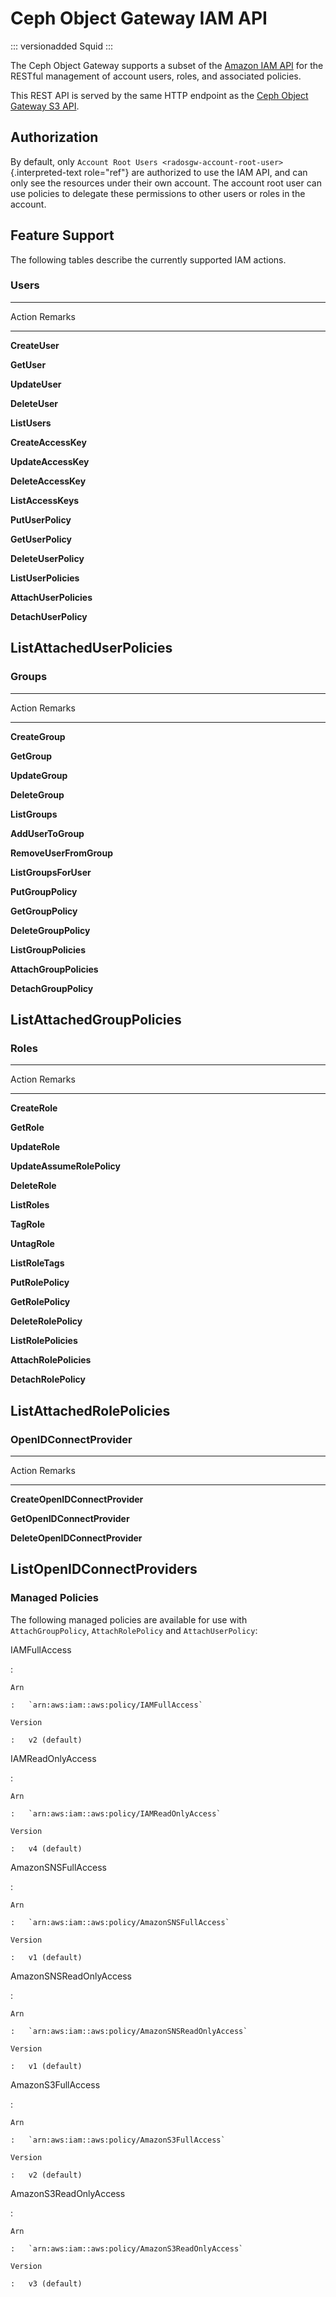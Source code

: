 # Ceph Object Gateway IAM API

::: versionadded
Squid
:::

The Ceph Object Gateway supports a subset of the [Amazon IAM
API](https://docs.aws.amazon.com/IAM/latest/APIReference/welcome.html)
for the RESTful management of account users, roles, and associated
policies.

This REST API is served by the same HTTP endpoint as the [Ceph Object
Gateway S3 API](../s3/).

## Authorization

By default, only
`Account Root Users <radosgw-account-root-user>`{.interpreted-text
role="ref"} are authorized to use the IAM API, and can only see the
resources under their own account. The account root user can use
policies to delegate these permissions to other users or roles in the
account.

## Feature Support

The following tables describe the currently supported IAM actions.

### Users

  -------------------------------------------------------------------------
  Action                         Remarks
  ------------------------------ ------------------------------------------
  **CreateUser**                 

  **GetUser**                    

  **UpdateUser**                 

  **DeleteUser**                 

  **ListUsers**                  

  **CreateAccessKey**            

  **UpdateAccessKey**            

  **DeleteAccessKey**            

  **ListAccessKeys**             

  **PutUserPolicy**              

  **GetUserPolicy**              

  **DeleteUserPolicy**           

  **ListUserPolicies**           

  **AttachUserPolicies**         

  **DetachUserPolicy**           

  **ListAttachedUserPolicies**   
  -------------------------------------------------------------------------

### Groups

  -------------------------------------------------------------------------
  Action                          Remarks
  ------------------------------- -----------------------------------------
  **CreateGroup**                 

  **GetGroup**                    

  **UpdateGroup**                 

  **DeleteGroup**                 

  **ListGroups**                  

  **AddUserToGroup**              

  **RemoveUserFromGroup**         

  **ListGroupsForUser**           

  **PutGroupPolicy**              

  **GetGroupPolicy**              

  **DeleteGroupPolicy**           

  **ListGroupPolicies**           

  **AttachGroupPolicies**         

  **DetachGroupPolicy**           

  **ListAttachedGroupPolicies**   
  -------------------------------------------------------------------------

### Roles

  -------------------------------------------------------------------------
  Action                         Remarks
  ------------------------------ ------------------------------------------
  **CreateRole**                 

  **GetRole**                    

  **UpdateRole**                 

  **UpdateAssumeRolePolicy**     

  **DeleteRole**                 

  **ListRoles**                  

  **TagRole**                    

  **UntagRole**                  

  **ListRoleTags**               

  **PutRolePolicy**              

  **GetRolePolicy**              

  **DeleteRolePolicy**           

  **ListRolePolicies**           

  **AttachRolePolicies**         

  **DetachRolePolicy**           

  **ListAttachedRolePolicies**   
  -------------------------------------------------------------------------

### OpenIDConnectProvider

  -------------------------------------------------------------------------
  Action                            Remarks
  --------------------------------- ---------------------------------------
  **CreateOpenIDConnectProvider**   

  **GetOpenIDConnectProvider**      

  **DeleteOpenIDConnectProvider**   

  **ListOpenIDConnectProviders**    
  -------------------------------------------------------------------------

### Managed Policies

The following managed policies are available for use with
`AttachGroupPolicy`, `AttachRolePolicy` and `AttachUserPolicy`:

IAMFullAccess

:   

    Arn

    :   `arn:aws:iam::aws:policy/IAMFullAccess`

    Version

    :   v2 (default)

IAMReadOnlyAccess

:   

    Arn

    :   `arn:aws:iam::aws:policy/IAMReadOnlyAccess`

    Version

    :   v4 (default)

AmazonSNSFullAccess

:   

    Arn

    :   `arn:aws:iam::aws:policy/AmazonSNSFullAccess`

    Version

    :   v1 (default)

AmazonSNSReadOnlyAccess

:   

    Arn

    :   `arn:aws:iam::aws:policy/AmazonSNSReadOnlyAccess`

    Version

    :   v1 (default)

AmazonS3FullAccess

:   

    Arn

    :   `arn:aws:iam::aws:policy/AmazonS3FullAccess`

    Version

    :   v2 (default)

AmazonS3ReadOnlyAccess

:   

    Arn

    :   `arn:aws:iam::aws:policy/AmazonS3ReadOnlyAccess`

    Version

    :   v3 (default)
